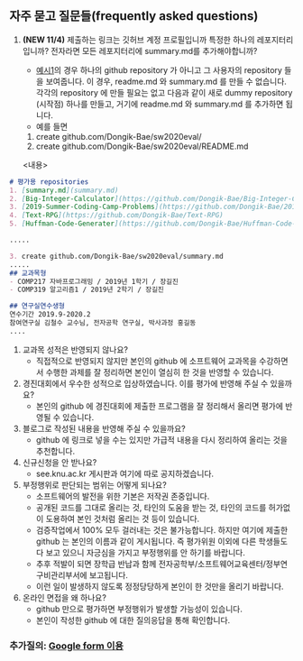 ## 자주 묻고 질문들(frequently asked questions)
1. __(NEW 11/4)__ 제출하는 링크는 깃허브 계정 프로필입니까 특정한 하나의 레포지터리입니까? 전자라면 모든 레포지터리에 summary.md를 추가해야합니까?
    - [예시1](https://github.com/Dongik-Bae)의 경우 하나의 github repository 가 아니고 그 사용자의 repository 들을 보여줍니다. 
      이 경우, readme.md 와 summary.md 를 만들 수 없습니다. 각각의 repository 에 만들 필요는 없고 다음과 같이 
      새로 dummy repository (시작점) 하나를 만들고, 거기에 readme.md 와 summary.md 를 추가하면 됩니다.
    - 예를 들면
    1. create github.com/Dongik-Bae/sw2020eval/
    2. create github.com/Dongik-Bae/sw2020eval/README.md
    
    <내용>
```md
# 평가용 repositories
1. [summary.md](summary.md)
2. [Big-Integer-Calculator](https://github.com/Dongik-Bae/Big-Integer-Calculator)
3. [2019-Summer-Coding-Camp-Problems](https://github.com/Dongik-Bae/2019-Summer-Coding-Camp-Problems)
4. [Text-RPG](https://github.com/Dongik-Bae/Text-RPG)
5. [Huffman-Code-Generater](https://github.com/Dongik-Bae/Huffman-Code-Generater)

.....

3. create github.com/Dongik-Bae/sw2020eval/summary.md
.....
## 교과목형
- COMP217 자바프로그래밍 / 2019년 1학기 / 장길진
- COMP319 알고리즘1 / 2019년 2학기 / 장길진

## 연구실연수생형
연수기간 2019.9-2020.2
참여연구실 김철수 교수님, 전자공학 연구실, 박사과정 홍길동
....
```

1. 교과목 성적은 반영되지 않나요?
    - 직접적으로 반영되지 않지만 본인의 github 에 소프트웨어 교과목을 수강하면서 수행한 과제를 잘 정리하면 본인이 열심히 한 것을 반영할 수 있습니다.
1. 경진대회에서 우수한 성적으로 입상하였습니다. 이를 평가에 반영해 주실 수 있을까요?
    - 본인의 github 에 경진대회에 제출한 프로그램을 잘 정리해서 올리면 평가에 반영될 수 있습니다.
1. 블로그로 작성된 내용을 반영해 주실 수 있을까요?
    - github 에 링크로 넣을 수는 있지만 가급적 내용을 다시 정리하여 올리는 것을 추천합니다.
1. 신규신청을 안 받나요?
    - see.knu.ac.kr 게시판과 여기에 따로 공지하겠습니다.
1. 부정행위로 판단되는 범위는 어떻게 되나요?
    - 소프트웨어의 발전을 위한 기본은 저작권 존중입니다.
    - 공개된 코드를 그대로 올리는 것, 타인의 도움을 받는 것, 타인의 코드를 허가없이 도용하여 본인 것처럼 올리는 것 등이 있습니다.
    - 검증작업에서 100% 모두 걸러내는 것은 불가능합니다. 하지만 여기에 제출한 github 는 본인의 이름과 같이 게시됩니다. 즉 평가위원 이외에 다른 학생들도 다 보고 있으니 자긍심을 가지고 부정행위를 안 하기를 바랍니다.
    - 추후 적발이 되면 장학급 반납과 함께 전자공학부/소프트웨어교육센터/정부연구비관리부서에 보고됩니다. 
    - 이런 일이 발생하지 않도록 정정당당하게 본인이 한 것만을 올리기 바랍니다.
1. 온라인 면접을 왜 하나요?    
    - github 만으로 평가하면 부정행위가 발생할 가능성이 있습니다. 
    - 본인이 작성한 github 에 대한 질의응답을 통해 확인합니다.

### 추가질의: [Google form 이용](https://docs.google.com/forms/d/e/1FAIpQLSdN5AtF8bDQDJN3Vh896W_iKJfcE2RMJBCAl9A69kzLvkrcow/viewform?usp=sf_link)
